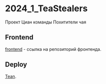 # 2024_1_TeaStealers
Проект Циан команды Похитители чая

## Frontend

[frontend](https://github.com/frontend-park-mail-ru/2024_1_TeaStealers) - ссылка на репозиторий фронтенда.

## Deploy

[Tean](http://5.35.16.157).
